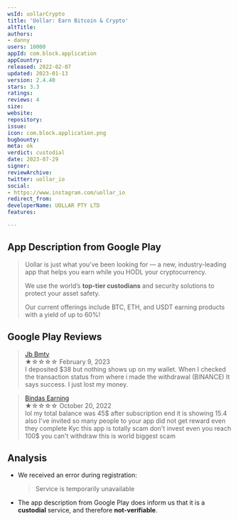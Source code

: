 ```yaml
---
wsId: uollarCrypto
title: 'Uollar: Earn Bitcoin & Crypto'
altTitle: 
authors:
- danny
users: 10000
appId: com.block.application
appCountry: 
released: 2022-02-07
updated: 2023-01-13
version: 2.4.40
stars: 3.3
ratings: 
reviews: 4
size: 
website: 
repository: 
issue: 
icon: com.block.application.png
bugbounty: 
meta: ok
verdict: custodial
date: 2023-07-29
signer: 
reviewArchive: 
twitter: uollar_io
social:
- https://www.instagram.com/uollar_io
redirect_from: 
developerName: UOLLAR PTY LTD
features: 

---
```


## App Description from Google Play

> Uollar is just what you’ve been looking for — a new, industry-leading app that helps you earn while you HODL your cryptocurrency. ​
>
> We use the world’s **top-tier custodians** and security solutions to protect your asset safety. ​
>
> Our current offerings include BTC, ETH, and USDT earning products with a yield of up to 60%! ​

## Google Play Reviews

> [Jb Bmty](https://play.google.com/store/apps/details?id=com.block.application&gl=us)<br>
  ★☆☆☆☆ February 9, 2023 <br>
       I deposited $38 but nothing shows up on my wallet. When I checked the transaction status from where i made the withdrawal (BINANCE) It says success. I just lost my money.

> [Bindas Earning](https://play.google.com/store/apps/details?id=com.block.application&gl=us)<br>
  ★☆☆☆☆ October 20, 2022 <br>
       lol my total balance was 45$ after subscription end it is showing 15.4 also I've invited so many people to your app did not get reward even they complete Kyc this app is totally scam don't invest even you reach 100$ you can't withdraw this is world biggest scam


## Analysis 

- We received an error during registration:

     > Service is temporarily unavailable

- The app description from Google Play does inform us that it is a **custodial** service, and therefore **not-verifiable**.